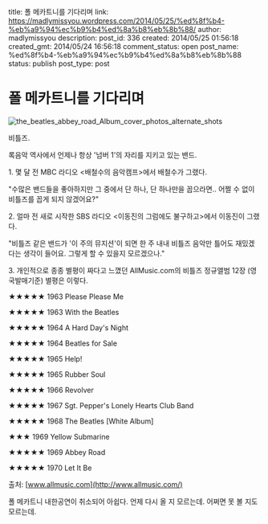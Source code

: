 title: 폴 메카트니를 기다리며
link: https://madlymissyou.wordpress.com/2014/05/25/%ed%8f%b4-%eb%a9%94%ec%b9%b4%ed%8a%b8%eb%8b%88/
author: madlymissyou
description: 
post_id: 336
created: 2014/05/25 01:56:18
created_gmt: 2014/05/24 16:56:18
comment_status: open
post_name: %ed%8f%b4-%eb%a9%94%ec%b9%b4%ed%8a%b8%eb%8b%88
status: publish
post_type: post

# 폴 메카트니를 기다리며

![the_beatles_abbey_road_Album_cover_photos_alternate_shots](http://madlymissyou.files.wordpress.com/2014/05/the_beatles_abbey_road_album_cover_photos_alternate_shots.jpg?w=611)

비틀즈.

록음악 역사에서 언제나 항상 '넘버 1'의 자리를 지키고 있는 밴드.

1\. 몇 달 전 MBC 라디오 <배철수의 음악캠프>에서 배철수가 그랬다.

"수많은 밴드들을 좋아하지만 그 중에서 단 하나, 단 하나만을 꼽으라면.. 어쩔 수 없이 비틀즈를 꼽게 되지 않겠어요?"

2\. 얼마 전 새로 시작한 SBS 라디오 <이동진의 그럼에도 불구하고>에서 이동진이 그랬다.

"비틀즈 같은 밴드가 '이 주의 뮤지션'이 되면 한 주 내내 비틀즈 음악만 틀어도 재밌겠다는 생각이 들어요. 그렇게 할 수 있을지 모르겠으나."

3\. 개인적으로 종종 별평이 짜다고 느꼈던 AllMusic.com의 비틀즈 정규앨범 12장 (영국발매기준) 별평은 이렇다.

★★★★★ 1963 Please Please Me

★★★★★ 1963 With the Beatles

★★★★★ 1964 A Hard Day's Night

★★★★★ 1964 Beatles for Sale

★★★★★ 1965 Help!

★★★★★ 1965 Rubber Soul

★★★★★ 1966 Revolver

★★★★★ 1967 Sgt. Pepper's Lonely Hearts Club Band

★★★★★ 1968 The Beatles [White Album]

★★★ 1969 Yellow Submarine

★★★★★ 1969 Abbey Road

★★★★★ 1970 Let It Be

출처: [www.allmusic.com](http://www.allmusic.com/)

폴 메카트니 내한공연이 취소되어 아쉽다. 언제 다시 올 지 모르는데. 어쩌면 못 볼 지도 모르는데.
